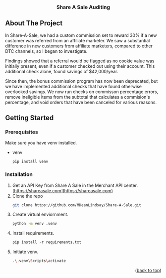 <a name="readme-top"></a>

<!-- PROJECT LOGO -->
<br />
<div align="center">
  <h3 align="center">Share A Sale Auditing</h3>
</div>


<!-- ABOUT THE PROJECT -->
## About The Project

In Share-A-Sale, we had a custom commission set to reward 30% if a new customer was referred from an affiliate marketer.
We saw a substantial difference in new customers from affiliate marketers, compared to other DTC channels, so I began to investigate.

Findings showed that a referral would be flagged as no cookie value was initially present, even if a customer checked out using their account.
This additional check alone, found savings of $42,000/year.

Since then, the bonus commission program has now been deprecated, but we have implemented additional checks that have found otherwise overlooked savings.
We now run checks on commisson percentage errors, remove ineligible items from the subtotal that calculates a commision's percentage, and void orders that have been canceled for various reasons.


<!-- GETTING STARTED -->
## Getting Started

### Prerequisites

Make sure you have venv installed.

* venv
  ```py
  pip install venv
  ```

### Installation

1. Get an API Key from Share A Sale in the Merchant API center. [https://shareasale.com](https://shareasale.com)
2. Clone the repo
   ```sh
   git clone https://github.com/MDeanLindsay/Share-A-Sale.git
   ```
3. Create virtual enviornment.
   ```sh
   python -m venv .venv
   ```
4. Install requirements.
   ```py
   pip install -r requirements.txt
   ```
4. Initiate venv.
   ```sh
   .\.venv\Scripts\activate
   ```

<p align="right">(<a href="#readme-top">back to top</a>)</p>